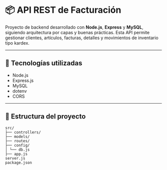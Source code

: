 # 📦 API REST de Facturación

Proyecto de backend desarrollado con **Node.js**, **Express** y **MySQL**, siguiendo arquitectura por capas y buenas prácticas. Esta API permite gestionar clientes, artículos, facturas, detalles y movimientos de inventario tipo kardex.

---

## 🚀 Tecnologías utilizadas

- Node.js
- Express.js
- MySQL
- dotenv
- CORS

---

## 📁 Estructura del proyecto

```
src/
├── controllers/
├── models/ 
├── routes/ 
├── config/
│ └── db.js 
├── app.js 
server.js
package.json
```

